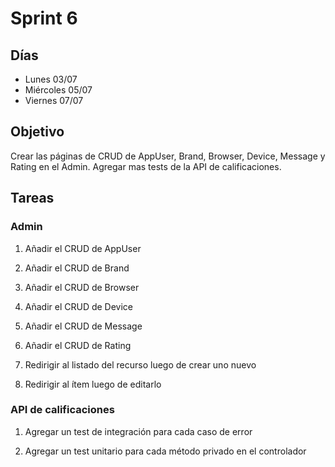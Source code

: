# Sprint 6

## Días

- Lunes 03/07
- Miércoles 05/07
- Viernes 07/07

## Objetivo

Crear las páginas de CRUD de AppUser, Brand, Browser, Device, Message y Rating en el Admin. Agregar mas tests de la API de calificaciones.

## Tareas

### Admin

1. Añadir el CRUD de AppUser

2. Añadir el CRUD de Brand

3. Añadir el CRUD de Browser

4. Añadir el CRUD de Device

5. Añadir el CRUD de Message

6. Añadir el CRUD de Rating

7. Redirigir al listado del recurso luego de crear uno nuevo

8. Redirigir al ítem luego de editarlo

### API de calificaciones

1. Agregar un test de integración para cada caso de error

2. Agregar un test unitario para cada método privado en el controlador